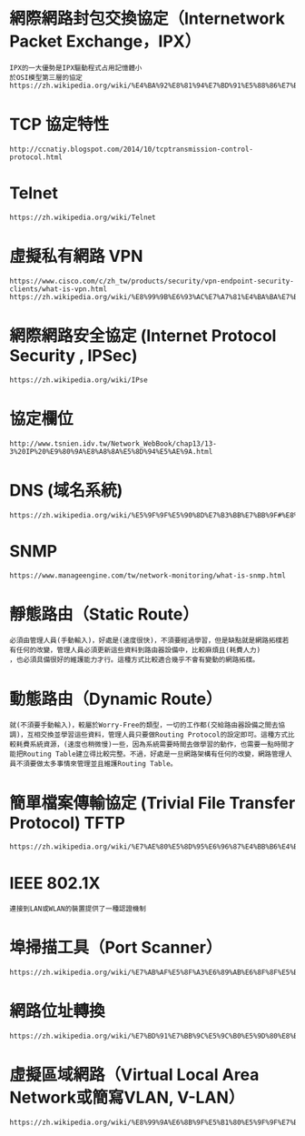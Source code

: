 # 網際網路封包交換協定（Internetwork Packet Exchange，IPX）
~~~
IPX的一大優勢是IPX驅動程式占用記憶體小
於OSI模型第三層的協定
https://zh.wikipedia.org/wiki/%E4%BA%92%E8%81%94%E7%BD%91%E5%88%86%E7%BB%84%E4%BA%A4%E6%8D%A2%E5%8D%8F%E8%AE%AE
~~~
# TCP 協定特性
~~~
http://ccnatiy.blogspot.com/2014/10/tcptransmission-control-protocol.html
~~~ 
# Telnet
~~~
https://zh.wikipedia.org/wiki/Telnet
~~~
# 虛擬私有網路 VPN
~~~
https://www.cisco.com/c/zh_tw/products/security/vpn-endpoint-security-clients/what-is-vpn.html
https://zh.wikipedia.org/wiki/%E8%99%9B%E6%93%AC%E7%A7%81%E4%BA%BA%E7%B6%B2%E8%B7%AF
~~~
# 網際網路安全協定 (Internet Protocol Security , IPSec)
~~~
https://zh.wikipedia.org/wiki/IPse
~~~
# 協定欄位 
~~~
http://www.tsnien.idv.tw/Network_WebBook/chap13/13-3%20IP%20%E9%80%9A%E8%A8%8A%E5%8D%94%E5%AE%9A.html
~~~
# DNS (域名系統)
~~~
https://zh.wikipedia.org/wiki/%E5%9F%9F%E5%90%8D%E7%B3%BB%E7%BB%9F#%E8%AE%B0%E5%BD%95%E7%B1%BB%E5%9E%8B
~~~
# SNMP 
~~~
https://www.manageengine.com/tw/network-monitoring/what-is-snmp.html
~~~
# 靜態路由（Static Route）
~~~
必須由管理人員(手動輸入)，好處是(速度很快)，不須要經過學習，但是缺點就是網路拓樸若有任何的改變，管理人員必須更新這些資料到路由器設備中，比較麻煩且(耗費人力)
，也必須具備很好的維護能力才行。這種方式比較適合幾乎不會有變動的網路拓樸。
~~~
# 動態路由（Dynamic Route）
~~~
就(不須要手動輸入)，較屬於Worry-Free的類型，一切的工作都(交給路由器設備之間去協調)，互相交換並學習這些資料，管理人員只要做Routing Protocol的設定即可。這種方式比較耗費系統資源，(速度也稍微慢)一些，因為系統需要時間去做學習的動作，也需要一點時間才能把Routing Table建立得比較完整。不過，好處是一旦網路架構有任何的改變，網路管理人員不須要做太多事情來管理並且維護Routing Table。
~~~
# 簡單檔案傳輸協定 (Trivial File Transfer Protocol) TFTP
~~~
https://zh.wikipedia.org/wiki/%E7%AE%80%E5%8D%95%E6%96%87%E4%BB%B6%E4%BC%A0%E8%BE%93%E5%8D%8F%E8%AE%AE
~~~
# IEEE 802.1X
~~~
連接到LAN或WLAN的裝置提供了一種認證機制
~~~
# 埠掃描工具（Port Scanner）
~~~
https://zh.wikipedia.org/wiki/%E7%AB%AF%E5%8F%A3%E6%89%AB%E6%8F%8F%E5%B7%A5%E5%85%B7
~~~
# 網路位址轉換 
~~~ 
https://zh.wikipedia.org/wiki/%E7%BD%91%E7%BB%9C%E5%9C%B0%E5%9D%80%E8%BD%AC%E6%8D%A2
~~~
# 虛擬區域網路（Virtual Local Area Network或簡寫VLAN, V-LAN）
~~~
https://zh.wikipedia.org/wiki/%E8%99%9A%E6%8B%9F%E5%B1%80%E5%9F%9F%E7%BD%91
~~~
# 

#




